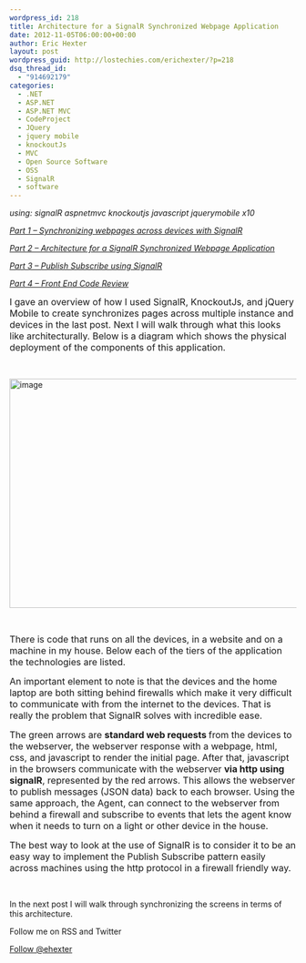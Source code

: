 ```yaml
---
wordpress_id: 218
title: Architecture for a SignalR Synchronized Webpage Application
date: 2012-11-05T06:00:00+00:00
author: Eric Hexter
layout: post
wordpress_guid: http://lostechies.com/erichexter/?p=218
dsq_thread_id:
  - "914692179"
categories:
  - .NET
  - ASP.NET
  - ASP.NET MVC
  - CodeProject
  - JQuery
  - jquery mobile
  - knockoutJs
  - MVC
  - Open Source Software
  - OSS
  - SignalR
  - software
---
```

_using: signalR aspnetmvc knockoutjs javascript jquerymobile x10_

_[Part 1 – Synchronizing webpages across devices with SignalR](http://lostechies.com/erichexter/2012/10/30/synchronizing-webpages-across-devices-home-automation/)_
  
_[Part 2 – Architecture for a SignalR Synchronized Webpage Application](http://lostechies.com/erichexter/2012/11/05/architecture-for-a-signalr-synchronized-webpage-application-part-2/)_
  
_[Part 3 – Publish Subscribe using SignalR](http://lostechies.com/erichexter/2012/11/08/publish-and-subscribe-using-signalr-in-home-automation-part-3/)_
  
_[Part 4 – Front End Code Review](http://lostechies.com/erichexter/2012/11/12/code-review-of-a-publishsubscribe-architecture-using-signalr-in-home-automation-part-4/)_

<span style="font-size: medium;">I gave an overview of how I used SignalR, KnockoutJs, and jQuery Mobile to create synchronizes pages across multiple instance and devices in the last post. Next I will walk through what this looks like architecturally. Below is a diagram which shows the physical deployment of the components of this application.</span>

&nbsp;

[<img style="background-image: none; padding-left: 0px; padding-right: 0px; display: inline; padding-top: 0px; border-width: 0px;" title="image" src="http://lostechies.com/content/erichexter/uploads/2012/11/image_thumb1.png" alt="image" width="563" height="403" border="0" />](http://lostechies.com/content/erichexter/uploads/2012/11/image1.png)

&nbsp;

<span style="font-size: medium;">There is code that runs on all the devices, in a website and on a machine in my house. Below each of the tiers of the application the technologies are listed. </span>

<span style="font-size: medium;">An important element to note is that the devices and the home laptop are both sitting behind firewalls which make it very difficult to communicate with from the internet to the devices. That is really the problem that SignalR solves with incredible ease. </span>

<span style="font-size: medium;">The green arrows are <strong>standard web requests </strong>from the devices to the webserver, the webserver response with a webpage, html, css, and javascript to render the initial page. After that, javascript in the browsers communicate with the webserver <strong>via http using signalR</strong>, represented by the red arrows. This allows the webserver to publish messages (JSON data) back to each browser. Using the same approach, the Agent, can connect to the webserver from behind a firewall and subscribe to events that lets the agent know when it needs to turn on a light or other device in the house. </span>

<span style="font-size: medium;">The best way to look at the use of SignalR is to consider it to be an easy way to implement the Publish Subscribe pattern easily across machines using the http protocol in a firewall friendly way. </span>

&nbsp;

In the next post I will walk through synchronizing the screens in terms of this architecture.

Follow me on RSS and Twitter
  
<a href="https://twitter.com/ehexter" style="float:left;valign:top" class="twitter-follow-button" data-show-count="false" data-size="large">Follow @ehexter</a><a style="float:left" href="http://feeds.feedburner.com/EricHexter" title="Subscribe to my feed" rel="alternate" type="application/rss+xml"><img src="http://www.feedburner.com/fb/images/pub/feed-icon32x32.png" alt="" style="border:0;padding-right:10px" /></a>